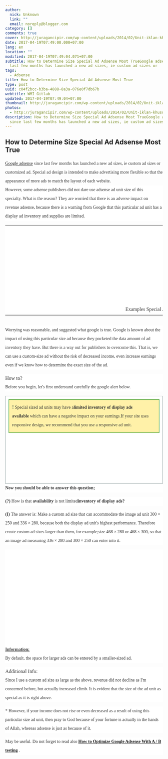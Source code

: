 ```yaml
---
author:
  nick: Unknown
  link: ""
  email: noreply@blogger.com
category: []
comments: true
cover: http://juragancipir.com/wp-content/uploads/2014/02/Unit-iklan-khusus.png
date: 2017-04-19T07:49:00.000+07:00
lang: en
location: ""
modified: 2017-04-19T07:49:04.071+07:00
subtitle: How to Determine Size Special Ad Adsense Most TrueGoogle adsense since
  last few months has launched a new ad sizes, ie custom ad sizes or
tags:
  - Adsense
title: How to Determine Size Special Ad Adsense Most True
type: post
uuid: c04f2bcc-b3ba-4888-8a3a-076e0f7db67b
webtitle: WMI Gitlab
updated: 2017-04-19T07:49:04+07:00
thumbnail: http://juragancipir.com/wp-content/uploads/2014/02/Unit-iklan-khusus.png
photos:
  - http://juragancipir.com/wp-content/uploads/2014/02/Unit-iklan-khusus.png
description: How to Determine Size Special Ad Adsense Most TrueGoogle adsense
  since last few months has launched a new ad sizes, ie custom ad sizes or
---
```


<div dir="ltr" style="text-align: left;" trbidi="on"><h2>How to Determine Size Special Ad Adsense Most True</h2><div><span class="notranslate"><span class="notranslate" style="background-color: white; color: #353535; font-family: &quot;merriweather&quot; , &quot;times new roman&quot; , &quot;times&quot; , serif; line-height: 28px;"><a href="http://www.webmanajemen.com/p/search.html?q=Adsense" target="_blank" rel="noopener noreferer nofollow">Google adsense</a> since last few months has launched a new ad sizes, ie custom ad sizes or customized ad.</span><span style="background-color: white; color: #353535; font-family: &quot;merriweather&quot; , &quot;times new roman&quot; , &quot;times&quot; , serif; line-height: 28px;">&nbsp;</span><span class="notranslate" style="background-color: white; color: #353535; font-family: &quot;merriweather&quot; , &quot;times new roman&quot; , &quot;times&quot; , serif; line-height: 28px;">Special ad design is intended to make advertising more flexible so that the appearance of more ads to match the layout of each website.</span><span style="background-color: white; color: #353535; font-family: &quot;merriweather&quot; , &quot;times new roman&quot; , &quot;times&quot; , serif; line-height: 28px;"></span></span><br><div style="background-color: white; color: #353535; font-family: Merriweather, 'Times New Roman', Times, serif; line-height: 28px; margin-bottom: 1em; padding: 0px;"><span class="notranslate"><span class="notranslate">However, some adsense publishers did not dare use adsense ad unit size of this specialty.</span>&nbsp;<span class="notranslate">What is the reason?</span>&nbsp;<span class="notranslate">They are worried that there is an adverse impact on revenue adsense, because there is a warning from Google that this particular ad unit has a display ad inventory and supplies are limited.</span></span></div><span class="notranslate"><table cellpadding="0" cellspacing="0" class="amp-wp-inline-e8473eaef17a742db2044c0d823a7b28" style="background-color: white; color: #353535; font-family: Merriweather, 'Times New Roman', Times, serif; line-height: 28px; margin-left: auto; margin-right: auto; text-align: center;"><tbody><tr><td class="amp-wp-inline-2f0158eb062d1ac553a7edcb8a744628"><amp-img class="amp-wp-enforced-sizes i-amphtml-element i-amphtml-layout-responsive i-amphtml-layout-size-defined i-amphtml-layout" height="240" sizes="(min-width: 400px) 400px, 100vw" src="http://juragancipir.com/wp-content/uploads/2014/02/Unit-iklan-khusus.png" style="display: block; margin: 0px auto; max-width: 100%; overflow: hidden !important; position: relative; width: 100vw;" width="400"><i-amphtml-sizer style="display: block; padding-top: 216px;"></i-amphtml-sizer><img class="i-amphtml-fill-content i-amphtml-replaced-content" src="http://juragancipir.com/wp-content/uploads/2014/02/Unit-iklan-khusus.png" style="border: none !important; bottom: 0px; display: block; height: 1px; left: 0px; margin: auto; min-height: 100%; min-width: 100%; padding: 0px !important; position: absolute; right: 0px; top: 0px; width: 1px;"></amp-img><br><div class="quads-location quads-ad4" id="quads-ad4"></div></td></tr><tr><td class="amp-wp-inline-2f0158eb062d1ac553a7edcb8a744628"><span class="notranslate">Examples Special Ad Unit Sizes</span></td></tr></tbody></table></span><br><div style="background-color: white; color: #353535; font-family: Merriweather, 'Times New Roman', Times, serif; line-height: 28px; margin-bottom: 1em; padding: 0px;"><span class="notranslate"><span class="notranslate">Worrying was reasonable, and suggested what google is true.</span>&nbsp;<span class="notranslate">Google is known about the impact of using this particular size ad because they pocketed the data amount of ad inventory they have.</span>&nbsp;<span class="notranslate">But there is a way out for publishers to overcome this.</span>&nbsp;<span class="notranslate">That is, we can use a custom-size ad without the risk of decreased income, even increase earnings even if we know how to determine the exact size of the ad.</span></span></div><span class="notranslate"></span><div style="background-color: white; color: #353535; font-family: Merriweather, 'Times New Roman', Times, serif; line-height: 28px; margin-bottom: 1em; padding: 0px;"><span class="notranslate"><span class="notranslate"><span class="amp-wp-inline-e83b3001d8045eddbc5ff9e9b885e24e" style="font-size: medium;">How to?</span></span></span><br><span class="notranslate"><span class="notranslate">Before you begin, let's first understand carefully the google alert below.</span></span></div><span class="notranslate"><div class="amp-wp-inline-165f5b8a45498fa4b986c418550f3ff5" style="background-color: white; border: 1px solid rgb(138, 155, 155); color: #353535; font-family: Merriweather, 'Times New Roman', Times, serif; line-height: 28px; padding: 10px;"><div class="amp-wp-inline-bcad458266bf6d698f4032ea222f151a" style="background-color: #fff1a8; border: 1px ridge rgb(0, 128, 0); padding: 10px;"><span class="notranslate"><span class="amp-wp-inline-e83b3001d8045eddbc5ff9e9b885e24e" style="font-size: medium;">!</span></span>&nbsp;<span class="notranslate">Special sized ad units may have a<b>limited inventory of display ads available</b>&nbsp;which can have a negative impact on your earnings.</span><span class="notranslate">If your site uses responsive design, we recommend that you use a responsive ad unit.</span></div><div style="margin-bottom: 1em; padding: 0px;"></div><div class="amp-wp-inline-4e7cf9905a12cc7ecb45883ae68f08db" style="clear: both; text-align: center;"><amp-img class="amp-wp-enforced-sizes i-amphtml-element i-amphtml-layout-responsive i-amphtml-layout-size-defined i-amphtml-layout" height="178" sizes="(min-width: 400px) 400px, 100vw" src="http://juragancipir.com/wp-content/uploads/2014/02/Unit-iklan-khusus-1.jpg" style="display: block; margin: 0px auto; max-width: 100%; overflow: hidden !important; position: relative; width: 100vw;" width="400"><i-amphtml-sizer style="display: block; padding-top: 136.15625px;"></i-amphtml-sizer><img class="i-amphtml-fill-content i-amphtml-replaced-content" src="http://juragancipir.com/wp-content/uploads/2014/02/Unit-iklan-khusus-1.jpg" style="border: none !important; bottom: 0px; display: block; height: 1px; left: 0px; margin: auto; min-height: 100%; min-width: 100%; padding: 0px !important; position: absolute; right: 0px; top: 0px; width: 1px;"></amp-img></div></div><div style="background-color: white; color: #353535; font-family: Merriweather, 'Times New Roman', Times, serif; line-height: 28px; margin-bottom: 1em; padding: 0px;"><span class="notranslate"><b>Now you should be able to answer this question;</b></span></div><div class="quads-location quads-ad2" id="quads-ad2" style="background-color: white; color: #353535; font-family: Merriweather, 'Times New Roman', Times, serif; line-height: 28px;"></div><div style="background-color: white; color: #353535; font-family: Merriweather, 'Times New Roman', Times, serif; line-height: 28px; margin-bottom: 1em; padding: 0px;"><span class="notranslate"><b>(?)</b>&nbsp;How is that&nbsp;<b>availability</b>&nbsp;is not limited<b>inventory of display ads?</b></span></div><div style="background-color: white; color: #353535; font-family: Merriweather, 'Times New Roman', Times, serif; line-height: 28px; margin-bottom: 1em; padding: 0px;"><span class="notranslate"><b>(I)</b>&nbsp;The answer is: Make a custom ad size that can accommodate the image ad unit 300 × 250 and 336 × 280, because both the display ad unit's highest performance.</span>&nbsp;<span class="notranslate">Therefore create custom ad sizes larger than them, for example;</span><span class="notranslate">size 468 × 280 or 468 × 300, so that an image ad measuring 336 × 280 and 300 × 250 can enter into it.</span></div><div class="amp-wp-inline-4e7cf9905a12cc7ecb45883ae68f08db" style="background-color: white; clear: both; color: #353535; font-family: Merriweather, 'Times New Roman', Times, serif; line-height: 28px; text-align: center;"><amp-img class="amp-wp-enforced-sizes i-amphtml-element i-amphtml-layout-responsive i-amphtml-layout-size-defined i-amphtml-layout" height="373" sizes="(min-width: 400px) 400px, 100vw" src="http://juragancipir.com/wp-content/uploads/2014/02/Unit-iklan-khusus-2.jpg" style="display: block; margin: 0px auto; max-width: 100%; overflow: hidden !important; position: relative; width: 100vw;" width="400"><i-amphtml-sizer style="display: block; padding-top: 305.859375px;"></i-amphtml-sizer><img class="i-amphtml-fill-content i-amphtml-replaced-content" src="http://juragancipir.com/wp-content/uploads/2014/02/Unit-iklan-khusus-2.jpg" style="border: none !important; bottom: 0px; display: block; height: 1px; left: 0px; margin: auto; min-height: 100%; min-width: 100%; padding: 0px !important; position: absolute; right: 0px; top: 0px; width: 1px;"></amp-img></div><div style="background-color: white; color: #353535; font-family: Merriweather, 'Times New Roman', Times, serif; line-height: 28px; margin-bottom: 1em; padding: 0px;"><span class="notranslate"><u><b>Information:</b></u></span><br><span class="notranslate">By default, the space for larger ads can be entered by a smaller-sized ad.</span></div><div style="background-color: white; color: #353535; font-family: Merriweather, 'Times New Roman', Times, serif; line-height: 28px; margin-bottom: 1em; padding: 0px;"><span class="notranslate"><span class="amp-wp-inline-e83b3001d8045eddbc5ff9e9b885e24e" style="font-size: medium;">Additional Info:</span></span><br><span class="notranslate">Since I use a custom ad size as large as the above, revenue did not decline as I'm concerned before, but actually increased climb.</span>&nbsp;<span class="notranslate">It is evident that the size of the ad unit as special as it is right above.</span></div><div style="background-color: white; color: #353535; font-family: Merriweather, 'Times New Roman', Times, serif; line-height: 28px; margin-bottom: 1em; padding: 0px;"><span class="notranslate">* However, if your income does not rise or even decreased as a result of using this particular size ad unit, then pray to God because of your fortune is actually in the hands of Allah, whereas adsense is just as because of it.</span></div><div style="background-color: white; color: #353535; font-family: Merriweather, 'Times New Roman', Times, serif; line-height: 28px; margin-bottom: 1em; padding: 0px;"><span class="notranslate">May be useful.</span>&nbsp;<span class="notranslate">Do not forget to read also&nbsp;<b><a href="http://google.at/search?q=How%20to%20Optimize%20Google%20Adsense%20With%20A%20/%20B%20testing" target="_blank" rel="noopener noreferer nofollow">How to Optimize Google Adsense With A / B testing</a></b>&nbsp;.</span></div></span></div></div>